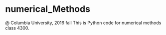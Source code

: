 # numerical_Methods
@ Columbia University, 2016 fall
This is Python code for numerical methods class 4300.

